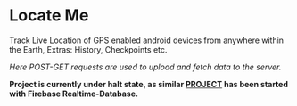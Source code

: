 # Locate Me
Track Live Location of GPS enabled android devices from anywhere within the Earth, Extras: History, Checkpoints etc.

*Here POST-GET requests are used to upload and fetch data to the server.*

**Project is currently under halt state, as similar [PROJECT](https://github.com/akash2099/Live-Tracker-App) has been started with Firebase Realtime-Database.**
